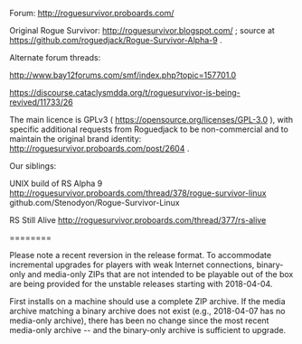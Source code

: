 Forum: http://roguesurvivor.proboards.com/

Original Rogue Survivor: http://roguesurvivor.blogspot.com/ ; source at https://github.com/roguedjack/Rogue-Survivor-Alpha-9 .

Alternate forum threads:

http://www.bay12forums.com/smf/index.php?topic=157701.0

https://discourse.cataclysmdda.org/t/roguesurvivor-is-being-revived/11733/26

The main licence is GPLv3 ( https://opensource.org/licenses/GPL-3.0 ), with specific additional requests from Roguedjack to be non-commercial and to maintain the original brand identity: http://roguesurvivor.proboards.com/post/2604 .

Our siblings:

UNIX build of RS Alpha 9
http://roguesurvivor.proboards.com/thread/378/rogue-survivor-linux
github.com/Stenodyon/Rogue-Survivor-Linux

RS Still Alive
http://roguesurvivor.proboards.com/thread/377/rs-alive

========

Please note a recent reversion in the release format.  To accommodate incremental upgrades for players with weak Internet connections, binary-only and media-only ZIPs that are not intended to be playable out of the box are being provided for the unstable releases starting with 2018-04-04.

First installs on a machine should use a complete ZIP archive.  If the media archive matching a binary archive does not exist (e.g., 2018-04-07 has no media-only archive), there has been no change since
the most recent media-only archive -- and the binary-only archive is sufficient to upgrade.